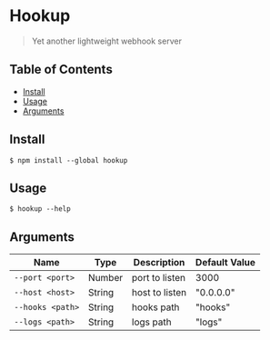 # Hookup

> Yet another lightweight webhook server

## Table of Contents

- [Install](#install)
- [Usage](#usage)
- [Arguments](#arguments)

## Install

```
$ npm install --global hookup
```

## Usage

```
$ hookup --help
```

## Arguments

| Name            | Type   | Description    | Default Value |
|-----------------|--------|----------------|---------------|
| `--port <port>` | Number | port to listen | 3000          |
| `--host <host>` | String | host to listen | "0.0.0.0"     |
| `--hooks <path>`| String | hooks path     | "hooks"       |
| `--logs <path>` | String | logs path      | "logs"        |
